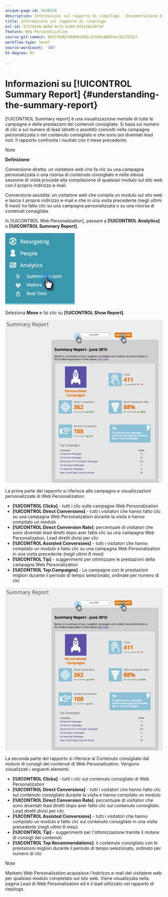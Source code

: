 ```yaml
---
unique-page-id: 9438258
description: Informazioni sul rapporto di riepilogo - Documentazione di Marketo - Documentazione del prodotto
title: Informazioni sul rapporto di riepilogo
exl-id: 972fb518-bb0d-4c7e-b190-0fe12b2367a7
feature: Web Personalization
source-git-commit: 0d37fbdb7d08901458c1744dc68893e155176327
workflow-type: tm+mt
source-wordcount: '385'
ht-degree: 0%

---
```


# Informazioni su [!UICONTROL Summary Report] {#understanding-the-summary-report}

[!UICONTROL Summary report] è una visualizzazione mensile di tutte le campagne e delle prestazioni dei contenuti consigliate. Si basa sul numero di clic e sul numero di lead (diretti o assistiti) coinvolti nella campagna personalizzata o nel contenuto consigliato e che sono poi diventati lead noti. Il rapporto confronta i risultati con il mese precedente.

>[!NOTE]
>
>**Definizione**
>
>Conversione diretta: un visitatore web che fa clic su una campagna personalizzata o una risorsa di contenuto consigliato e nella stessa sessione di visita procede alla compilazione di qualsiasi modulo sul sito web con il proprio indirizzo e-mail.
>
>Conversione assistita: un visitatore web che compila un modulo sul sito web e lascia il proprio indirizzo e-mail e che in una visita precedente (negli ultimi 6 mesi) ha fatto clic su una campagna personalizzata o su una risorsa di contenuti consigliata.

In [!UICONTROL Web Personalization], passare a **[!UICONTROL Analytics]** e **[!UICONTROL Summary Report]**.

![](assets/image2016-4-6-10-3a15-3a58.png)

Seleziona **Mese** e fai clic su **[!UICONTROL Show Report]**.

![](assets/2.png)

La prima parte del rapporto si riferisce alle campagne e visualizzazioni personalizzate di Web Personalization:

* **[!UICONTROL Clicks]** - tutti i clic sulle campagne Web Personalization
* **[!UICONTROL Direct Conversions]** - tutti i visitatori che hanno fatto clic su una campagna Web Personalization durante la visita e hanno compilato un modulo
* **[!UICONTROL Direct Conversion Rate]**: percentuale di visitatori che sono diventati lead diretti dopo aver fatto clic su una campagna Web Personalization. Lead diretti divisi per clic
* **[!UICONTROL Assisted Conversions]** - tutti i visitatori che hanno compilato un modulo e fatto clic su una campagna Web Personalization in una visita precedente (negli ultimi 6 mesi)
* **[!UICONTROL Tip]** - suggerimenti per ottimizzare le prestazioni della campagna Web Personalization
* **[!UICONTROL Top Campaigns]** - Le campagne con le prestazioni migliori durante il periodo di tempo selezionato, ordinate per numero di clic

![](assets/3.png)

La seconda parte del rapporto si riferisce al Contenuto consigliato dal motore di consigli dei contenuti di Web Personalization. Vengono visualizzati i seguenti elementi:

* **[!UICONTROL Clicks]** - tutti i clic sul contenuto consigliato di Web Personalization
* **[!UICONTROL Direct Conversions]** - tutti i visitatori che hanno fatto clic sul contenuto consigliato durante la visita e hanno compilato un modulo
* **[!UICONTROL Direct Conversion Rate]**: percentuale di visitatori che sono diventati lead diretti dopo aver fatto clic sul contenuto consigliato. Lead diretti divisi per clic
* **[!UICONTROL Assisted Conversions]** - tutti i visitatori che hanno compilato un modulo e fatto clic sul contenuto consigliato in una visita precedente (negli ultimi 6 mesi)
* **[!UICONTROL Tip]** - suggerimenti per l&#39;ottimizzazione tramite il motore di consigli dei contenuti
* **[!UICONTROL Top Recommendations]**: il contenuto consigliato con le prestazioni migliori durante il periodo di tempo selezionato, ordinato per numero di clic

>[!NOTE]
>
>Marketo Web Personalization acquisisce l’indirizzo e-mail del visitatore web per qualsiasi modulo completato sul sito web. Viene visualizzata nella pagina Lead di Web Personalization ed è il lead utilizzato nel rapporto di riepilogo.
